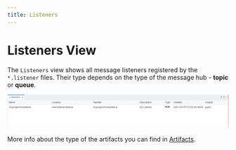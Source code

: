 ```yaml
---
title: Listeners
---
```


Listeners View
===

The `Listeners` view shows all message listeners registered by the `*.listener` files. Their type depends on the type of the message hub - **topic** or **queue**.

![Listeners view](../../../images/ide_view_listeners.png)

More info about the type of the artifacts you can find in [Artifacts](../../../artifacts/).
